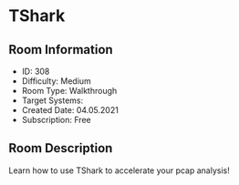 ﻿# TShark

## Room Information
- ID: 308
- Difficulty: Medium
- Room Type: Walkthrough
- Target Systems: 
- Created Date: 04.05.2021
- Subscription: Free

## Room Description
Learn how to use TShark to accelerate your pcap analysis!
